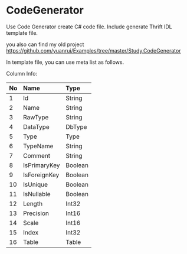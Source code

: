 CodeGenerator
=============

Use Code Generator create C# code file. Include generate Thrift IDL template file.

you also can find my old project https://github.com/yuanrui/Examples/tree/master/Study.CodeGenerator

In template file, you can use meta list as follows.

Column Info:

| No | Name | Type | 
|:-------------|:------------- |:------------- |
| 1 | Id | String |
| 2 | Name | String |
| 3 | RawType | String |
| 4 | DataType | DbType |
| 5 | Type | Type |
| 6 | TypeName | String |
| 7 | Comment | String |
| 8 | IsPrimaryKey | Boolean |
| 9 | IsForeignKey | Boolean |
| 10 | IsUnique | Boolean |
| 11 | IsNullable | Boolean |
| 12 | Length | Int32 |
| 13 | Precision | Int16 |
| 14 | Scale | Int16 |
| 15 | Index | Int32 |
| 16 | Table | Table |

